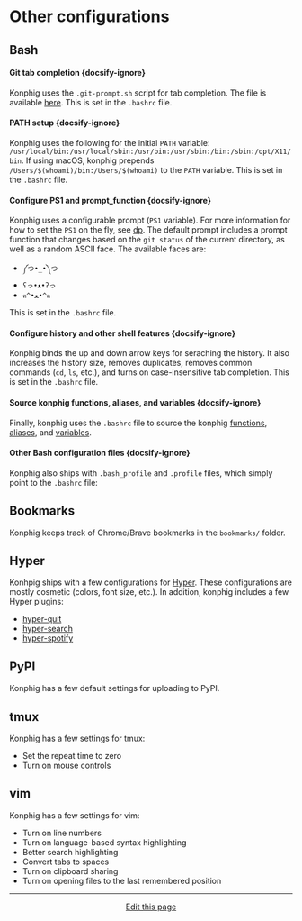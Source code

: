 # Other configurations

## Bash

#### Git tab completion {docsify-ignore}
Konphig uses the `.git-prompt.sh` script for tab completion. The file is available [here](https://github.com/git/git/blob/master/contrib/completion/git-prompt.sh). This is set in the `.bashrc` file.

#### PATH setup {docsify-ignore}
Konphig uses the following for the initial `PATH` variable: `/usr/local/bin:/usr/local/sbin:/usr/bin:/usr/sbin:/bin:/sbin:/opt/X11/bin`. If using macOS, konphig prepends `/Users/$(whoami)/bin:/Users/$(whoami)` to the `PATH` variable. This is set in the `.bashrc` file.

#### Configure PS1 and prompt_function {docsify-ignore}
Konphig uses a configurable prompt (`PS1` variable). For more information for how to set the `PS1` on the fly, see [dp](/bash_functions?id=dp). The default prompt includes a prompt function that changes based on the `git status` of the current directory, as well as a random ASCII face. The available faces are:
 * `༼つ•_•༽つ`
 * `ʕっ•ᴥ•ʔっ`
 * `ฅ^•ﻌ•^ฅ`

This is set in the `.bashrc` file.

#### Configure history and other shell features {docsify-ignore}
Konphig binds the up and down arrow keys for seraching the history. It also increases the history size, removes duplicates, removes common commands (`cd`, `ls`, etc.), and turns on case-insensitive tab completion. This is set in the `.bashrc` file.

#### Source konphig functions, aliases, and variables {docsify-ignore}
Finally, konphig uses the `.bashrc` file to source the konphig [functions](/bash_functions), [aliases](/bash_aliases), and [variables](/bash_variables).

#### Other Bash configuration files {docsify-ignore}
Konphig also ships with `.bash_profile` and `.profile` files, which simply point to the `.bashrc` file:

## Bookmarks
Konphig keeps track of Chrome/Brave bookmarks in the `bookmarks/` folder.

## Hyper
Konhpig ships with a few configurations for [Hyper](/https://hyper.is/). These configurations are mostly cosmetic (colors, font size, etc.). In addition, konphig includes a few Hyper plugins:
* [hyper-quit](https://www.npmjs.com/package/hyper-quit)
* [hyper-search](https://www.npmjs.com/package/hyper-search)
* [hyper-spotify](https://www.npmjs.com/package/hyper-spotify)

## PyPI
Konphig has a few default settings for uploading to PyPI.

## tmux
Konphig has a few settings for tmux:
* Set the repeat time to zero
* Turn on mouse controls

## vim
Konphig has a few settings for vim:
* Turn on line numbers
* Turn on language-based syntax highlighting
* Better search highlighting
* Convert tabs to spaces
* Turn on clipboard sharing
* Turn on opening files to the last remembered position

<hr>
<div style="text-align:center">
	<a class="edit-link" href="https://github.com/wcarhart/docs/blob/master/docs/konphig/other_configurations.md" target="_blank"><i class="fas fa-edit"></i> Edit this page</a>
</div>